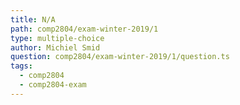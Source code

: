 ```yaml
---
title: N/A
path: comp2804/exam-winter-2019/1
type: multiple-choice
author: Michiel Smid
question: comp2804/exam-winter-2019/1/question.ts
tags:
  - comp2804
  - comp2804-exam
---
```

